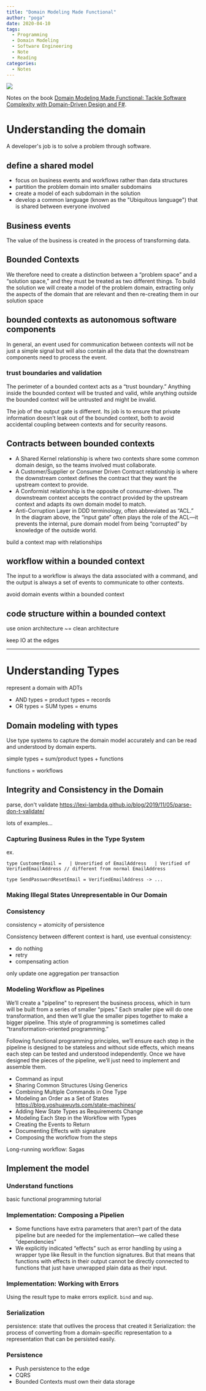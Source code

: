 ```yaml
---
title: "Domain Modeling Made Functional"
author: "poga"
date: 2020-04-10
tags:
  - Programming
  - Domain Modeling
  - Software Engineering
  - Note
  - Reading
categories:
  - Notes
---
```


![](/post/2020-04-10_domain-modeling-made-functional/book.jpg)

Notes on the book [Domain Modeling Made Functional: Tackle Software Complexity with Domain-Driven Design and F#](https://www.amazon.com/Domain-Modeling-Made-Functional-Domain-Driven/dp/1680502549).

<!--more-->

# Understanding the domain

A developer's job is to solve a problem through software.

## define a shared model

* focus on business events and workflows rather than data structures
* partition the problem domain into smaller subdomains
* create a model of each subdomain in the solution
* develop a common language (known as the "Ubiquitous language") that is shared between everyone involved

## Business events

The value of the business is created in the process of transforming data.

## Bounded Contexts

We therefore need to create a distinction between a “problem space” and a “solution space,” and they must be treated as two different things. To build the solution we will create a model of the problem domain, extracting only the aspects of the domain that are relevant and then re-creating them in our solution space

## bounded contexts as autonomous software components

In general, an event used for communication between contexts will not be just a simple signal but will also contain all the data that the downstream components need to process the event.

### trust boundaries and validation

The perimeter of a bounded context acts as a “trust boundary.” Anything inside the bounded context will be trusted and valid, while anything outside the bounded context will be untrusted and might be invalid.

The job of the output gate is different. Its job is to ensure that private information doesn’t leak out of the bounded context, both to avoid accidental coupling between contexts and for security reasons.

## Contracts between bounded contexts

* A Shared Kernel relationship is where two contexts share some common domain design, so the teams involved must collaborate.
* A Customer/Supplier or Consumer Driven Contract relationship is where the downstream context defines the contract that they want the upstream context to provide.
* A Conformist relationship is the opposite of consumer-driven. The downstream context accepts the contract provided by the upstream context and adapts its own domain model to match.
* Anti-Corruption Layer in DDD terminology, often abbreviated as “ACL.” In the diagram above, the “input gate” often plays the role of the ACL—it prevents the internal, pure domain model from being “corrupted” by knowledge of the outside world.

build a context map with relationships

## workflow within a bounded context

The input to a workflow is always the data associated with a command, and the output is always a set of events to communicate to other contexts.

avoid domain events within a bounded context

## code structure within a bounded context

use onion architecture ~= clean architecture

keep IO at the edges

---

# Understanding Types

represent a domain with ADTs

* AND types = product types = records
* OR types = SUM types = enums

## Domain modeling with types

Use type systems to capture the domain model accurately and can be read and understood by domain experts.

simple types + sum/product types + functions

functions = workflows

## Integrity and Consistency in the Domain

parse, don't validate https://lexi-lambda.github.io/blog/2019/11/05/parse-don-t-validate/

lots of examples...

### Capturing Business Rules in the Type System

ex.
```
type​ CustomerEmail = ​  | Unverified ​of​ EmailAddress ​  | Verified ​of​ VerifiedEmailAddress ​// different from normal EmailAddress​

type​ SendPasswordResetEmail = VerifiedEmailAddress -> ...
```

### Making Illegal States Unrepresentable in Our Domain

### Consistency

consistency = atomicity of persistence

Consistency between different context is hard, use eventual consistency:

* do nothing
* retry
* compensating action

only update one aggregation per transaction

### Modeling Workflow as Pipelines

We’ll create a "pipeline" to represent the business process, which in turn will be built from a series of smaller "pipes." Each smaller pipe will do one transformation, and then we’ll glue the smaller pipes together to make a bigger pipeline. This style of programming is sometimes called “transformation-oriented programming.”

Following functional programming principles, we’ll ensure each step in the pipeline is designed to be stateless and without side effects, which means each step can be tested and understood independently. Once we have designed the pieces of the pipeline, we’ll just need to implement and assemble them.

* Command as input
* Sharing Common Structures Using Generics
* Combining Multiple Commands in One Type
* Modeling an Order as a Set of States https://blog.yoshuawuyts.com/state-machines/
* Adding New State Types as Requirements Change
* Modeling Each Step in the Workflow with Types
* Creating the Events to Return
* Documenting Effects with signature
* Composing the workflow from the steps

Long-running workflow: Sagas

## Implement the model

### Understand functions

basic functional programming tutorial

### Implementation: Composing a Pipelien

* Some functions have extra parameters that aren’t part of the data pipeline but are needed for the implementation—we called these "dependencies"
* We explicitly indicated “effects” such as error handling by using a wrapper type like Result in the function signatures. But that means that functions with effects in their output cannot be directly connected to functions that just have unwrapped plain data as their input.

### Implementation: Working with Errors

Using the result type to make errors explicit. `bind` and `map`.

### Serialization

persistence: state that outlives the process that created it
Serialization: the process of converting from a domain-specific representation to a representation that can be persisted easily.

### Persistence

* Push persistence to the edge
* CQRS
* Bounded Contexts must own their data storage

